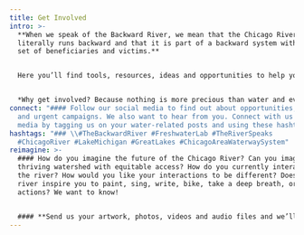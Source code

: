 ```yaml
---
title: Get Involved
intro: >-
  **When we speak of the Backward River, we mean that the Chicago River
  literally runs backward and that it is part of a backward system with a skewed
  set of beneficiaries and victims.** 


  Here you’ll find tools, resources, ideas and opportunities to help you value fresh water, heal our shared sources, dismantle environmental racism, establish a reciprocal relationship with nature, expose the disparities of water infrastructure and policy, create socially engaged art, and transform our economic models from extractive to circular.


  *Why get involved? Because nothing is more precious than water and everyone who lives around it has a stake in its future.*
connect: "#### Follow our social media to find out about opportunities, events,
  and urgent campaigns. We also want to hear from you. Connect with us on social
  media by tagging us on your water-related posts and using these hashtags."
hashtags: "### \\#TheBackwardRiver #FreshwaterLab #TheRiverSpeaks
  #ChicagoRiver #LakeMichigan #GreatLakes #ChicagoAreaWaterwaySystem"
reimagine: >-
  #### How do you imagine the future of the Chicago River? Can you imagine a
  thriving watershed with equitable access? How do you currently interact with
  the river? How would you like your interactions to be different? Does the
  river inspire you to paint, sing, write, bike, take a deep breath, or organize
  actions? We want to know!


  #### **Send us your artwork, photos, videos and audio files and we’ll feature them on our social media and website.**
---
```

